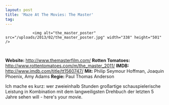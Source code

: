 ```yaml
---
layout: post
title: 'Maze At The Movies: The Master'
tag: 
---
```



                <img alt="the_master_poster" src="/uploads/2013/02/the_master_poster.jpg" width="338" height="501" />
<img class="alignnone size-full wp-image-5898" title="movie_review_1stars" alt="" src="/uploads/2010/02/movie_review_1stars.png" width="75" height="15" />
<p><strong> Website: </strong><a href="http://www.themasterfilm.com/"><a href="http://www.themasterfilm.com/">http://www.themasterfilm.com/</a></a>
<strong>Rotten Tomatoes: </strong><a href="http://www.rottentomatoes.com/m/the_master_2011/"><a href="http://www.rottentomatoes.com/m/the_master_2011/">http://www.rottentomatoes.com/m/the_master_2011/</a></a>
<strong>IMDB: </strong><a href="http://www.imdb.com/title/tt1560747/"><a href="http://www.imdb.com/title/tt1560747/">http://www.imdb.com/title/tt1560747/</a></a>
<strong>Mit: </strong>Philip Seymour Hoffman, Joaquin Phoenix, Amy Adams
<strong>Regie: </strong>Paul Thomas Anderson</p>
<p>Ich mache  es kurz: wer zweieinhalb Stunden großartige schauspielerische Leistung in Kombination mit dem langweiligsten Drehbuch der letzten 5 Jahre sehen will - here's your movie.</p>
            
